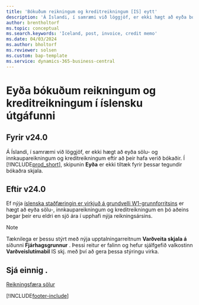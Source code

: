 ```yaml
---
title: 'Bókuðum reikningum og kreditreikningum [IS] eytt'
description: 'Á Íslandi, í samræmi við löggjöf, er ekki hægt að eyða bókuðum sölu- og innkaupareikningum og kreditreikningum.'
author: brentholtorf
ms.topic: conceptual
ms.search.keywords: 'Iceland, post, invoice, credit memo'
ms.date: 04/03/2024
ms.author: bholtorf
ms.reviewer: solsen
ms.custom: bap-template
ms.service: dynamics-365-business-central
---
```


# Eyða bókuðum reikningum og kreditreikningum í íslensku útgáfunni

## Fyrir v24.0 

Á Íslandi, í samræmi við löggjöf, er ekki hægt að eyða sölu- og innkaupareikningum og kreditreikningum eftir að þeir hafa verið bókaðir. Í [!INCLUDE[prod_short](../../includes/prod_short.md)], skipunin **Eyða** er ekki tiltæk fyrir þessar tegundir bókaðra skjala. 

## Eftir v24.0

Ef nýja [íslenska staðfæringin er virkjuð á grundvelli W1-grunnforritsins](iceland-global-core-app.md) er hægt að eyða sölu-, innkaupareikningum og kreditreikningum en þó aðeins þegar þeir eru eldri en sjö ára í upphafi nýja reikningsársins. 

> [!NOTE]
> Tæknilega er þessu stýrt með nýja upptalningarreitnum **Varðveita skjala á** síðunni **Fjárhagsgrunnur** . Þessi reitur er falinn og hefur sjálfgefið valkostinn **Varðveislutímabil** IS skj. með því að gera þessa stýringu virka.

## Sjá einnig .  

[Reikningsfæra sölur](../../sales-how-invoice-sales.md)


[!INCLUDE[footer-include](../../includes/footer-banner.md)]
